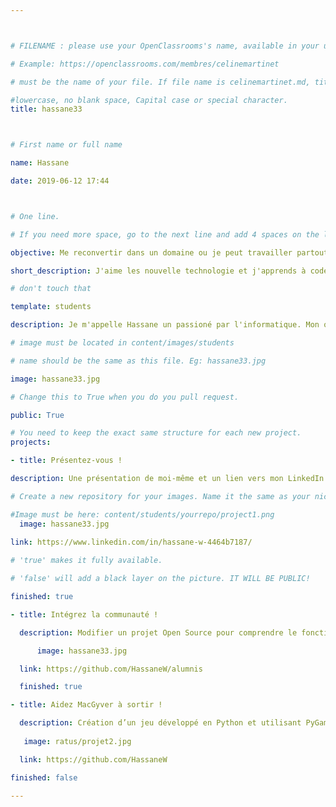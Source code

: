 ```yaml
---



# FILENAME : please use your OpenClassrooms's name, available in your url.

# Example: https://openclassrooms.com/membres/celinemartinet

# must be the name of your file. If file name is celinemartinet.md, title is celinemartinet.

#lowercase, no blank space, Capital case or special character.
title: hassane33



# First name or full name

name: Hassane

date: 2019-06-12 17:44



# One line.

# If you need more space, go to the next line and add 4 spaces on the left, as in 'description'.

objective: Me reconvertir dans un domaine ou je peut travailler partout dans le monde.

short_description: J'aime les nouvelle technologie et j'apprends à coder afin d'effectuer une reconversion professionelle.

# don't touch that

template: students

description: Je m'appelle Hassane un passioné par l'informatique. Mon objective c'est être developpeur Swift/ios. 

# image must be located in content/images/students

# name should be the same as this file. Eg: hassane33.jpg

image: hassane33.jpg

# Change this to True when you do you pull request.

public: True

# You need to keep the exact same structure for each new project.
projects:

- title: Présentez-vous !

description: Une présentation de moi-même et un lien vers mon LinkedIn.

# Create a new repository for your images. Name it the same as your nickname and profile picture.

#Image must be here: content/students/yourrepo/project1.png
  image: hassane33.jpg
  
link: https://www.linkedin.com/in/hassane-w-4464b7187/

# 'true' makes it fully available.

# 'false' will add a black layer on the picture. IT WILL BE PUBLIC!

finished: true

- title: Intégrez la communauté !

  description: Modifier un projet Open Source pour comprendre le fonctionnement de Git, de Github et des pull requests.

      image: hassane33.jpg

  link: https://github.com/HassaneW/alumnis

  finished: true

- title: Aidez MacGyver à sortir !

  description: Création d’un jeu développé en Python et utilisant PyGame.
  
   image: ratus/projet2.jpg

  link: https://github.com/HassaneW

finished: false

---
```


